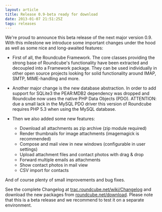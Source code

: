 ```yaml
---
layout: article
title: Release 0.9-beta ready for download
date: 2013-01-07 21:51:25Z
tags: releases
---
```

We're proud to announce this beta release of the next major version 0.9. With this milestone we introduce some important changes under the hood as well as some nice and long-awaited features:

* First of all, the Roundcube Framework. The core classes providing the strong base of Roundcube's functionality have been extracted and decoupled into a Framework package. They can be used individually in other open source projects looking for solid functionality around IMAP, SMTP, MIME-handling and more.

* Another major change is the new database abstraction. In order to add support for SQLite3 the PEAR:MDB2 dependency was dropped and Roundcube now uses the native PHP Data Objects (PDO).  ATTENTION: due a small lack in the MySQL PDO driver this version of Roundcube requires PHP 5.3 when using the MySQL database.

* Then we also added some new features:
  * Download all attachments as zip archive (zip module required)
  * Render thumbnails for image attachments (imagemagick is recommended)
  * Compose and mail view in new windows (configurable in user settings)
  * Upload attachment files and contact photos with drag & drop
  * Forward multiple emails as attachments
  * Show contact photos in mail view
  * CSV import for contacts

And of course plenty of small improvements and bug fixes.

See the complete Changelog at [trac.roundcube.net/wiki/Changelog](http://trac.roundcube.net/wiki/Changelog) and download the new packages from [roundcube.net/download](https://roundcube.net/download). Please note that this is a beta release and we recommend to test it on a separate environment.


